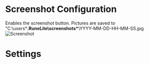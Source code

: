 # Screenshot Configuration

Enables the screenshot button. Pictures are saved to "C:\users\*****\.RuneLite\screenshots\*****\YYYY-MM-DD-HH-MM-SS.jpg
![Screenshot](https://i.imgur.com/hj2xd3J.png)

# Settings

